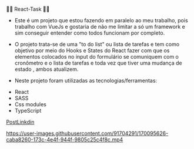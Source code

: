 🎲🎲 React-Task 🎲🎲 

- Este é um projeto que estou fazendo em paralelo ao meu trabalho, pois trabalho com VueJs e gostaria de não me limitar a só um framework e sim conseguir entender
como todos funcionam por completo.

- O projeto trata-se de uma "to do list" ou lista de tarefas e tem como objetivo por meio do Hooks e States do React fazer com que os elementos colocados no input
 do formulário se comuniquem com o cronômetro e o lista de tarefas e toda vez que tiver uma mudança de estado , ambos atualizem.
 
 - Neste projeto foram utilizadas as tecnologias/ferramentas:

 * React
 * SASS
 * Css modules
 * TypeScript

[PostLinkdin](https://www.linkedin.com/posts/yan-bortoleto_react-typescript-sass-activity-6934919059150893056-hZKz?utm_source=linkedin_share&utm_medium=member_desktop_web)

https://user-images.githubusercontent.com/91704291/170095626-caba8260-173c-4e4f-944f-9805c25c4f8c.mp4
